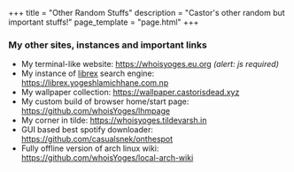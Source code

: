 +++
title = "Other Random Stuffs"
description = "Castor's other random but important stuffs!"
page_template = "page.html"
+++

### My other sites, instances and important links

- My terminal-like website: <https://whoisyoges.eu.org> *(alert: js required)*
- My instance of [librex](https://github.com/hnhx/librex/) search engine: <https://librex.yogeshlamichhane.com.np>
- My wallpaper collection: <https://wallpaper.castorisdead.xyz>
- My custom build of browser home/start page: <https://github.com/whoisYoges/lhmpage>
- My corner in tilde: <https://whoisyoges.tildevarsh.in>
- GUI based best spotify downloader: <https://github.com/casualsnek/onthespot>
- Fully offline version of arch linux wiki: <https://github.com/whoisYoges/local-arch-wiki>